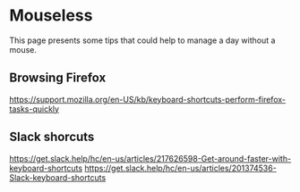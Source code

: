 # Mouseless

This page presents some tips that could help to  manage a day without a mouse.

## Browsing Firefox

https://support.mozilla.org/en-US/kb/keyboard-shortcuts-perform-firefox-tasks-quickly


## Slack shorcuts

https://get.slack.help/hc/en-us/articles/217626598-Get-around-faster-with-keyboard-shortcuts
https://get.slack.help/hc/en-us/articles/201374536-Slack-keyboard-shortcuts

